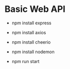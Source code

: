 # Basic Web API

* npm install express
* npm install axios
* npm install cheerio
* npm install nodemon

* npm run start
